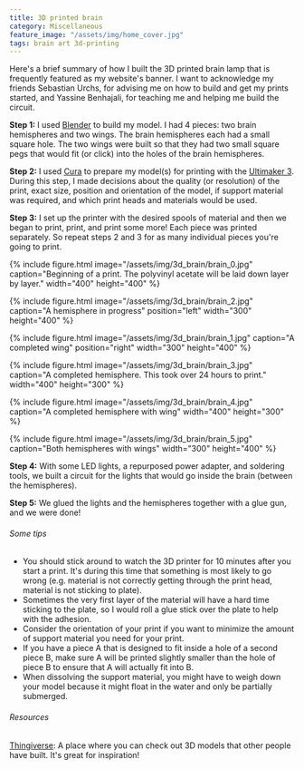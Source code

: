 ```yaml
---
title: 3D printed brain
category: Miscellaneous
feature_image: "/assets/img/home_cover.jpg"
tags: brain art 3d-printing
---
```


Here's a brief summary of how I built the 3D printed brain lamp that is frequently featured as my website's banner. I want to acknowledge my friends Sebastian Urchs, for advising me on how to build and get my prints started, and Yassine Benhajali, for teaching me and helping me build the circuit.

**Step 1:** I used [Blender](https://www.blender.org/) to build my model. I had 4 pieces: two brain hemispheres and two wings. The brain hemispheres each had a small square hole. The two wings were built so that they had two small square pegs that would fit (or click) into the holes of the brain hemispheres.

**Step 2:** I used [Cura](https://ultimaker.com/en/products/ultimaker-cura-software) to prepare my model(s) for printing with the [Ultimaker 3](https://ultimaker.com/). During this step, I made decisions about the quality (or resolution) of the print, exact size, position and orientation of the model, if support material was required, and which print heads and materials would be used.

**Step 3:** I set up the printer with the desired spools of material and then we began to print, print, and print some more! Each piece was printed separately. So repeat steps 2 and 3 for as many individual pieces you're going to print.

{% include figure.html image="/assets/img/3d_brain/brain_0.jpg" caption="Beginning of a print. The polyvinyl acetate will be laid down layer by layer." width="400" height="400" %}

{% include figure.html image="/assets/img/3d_brain/brain_2.jpg" caption="A hemisphere in progress" position="left" width="300" height="400" %}

{% include figure.html image="/assets/img/3d_brain/brain_1.jpg" caption="A completed wing" position="right" width="300" height="400" %}

{% include figure.html image="/assets/img/3d_brain/brain_3.jpg" caption="A completed hemisphere. This took over 24 hours to print." width="400" height="300" %}

{% include figure.html image="/assets/img/3d_brain/brain_4.jpg" caption="A completed hemisphere with wing" width="400" height="300" %}

{% include figure.html image="/assets/img/3d_brain/brain_5.jpg" caption="Both hemispheres with wings" width="300" height="400" %}

**Step 4:** With some LED lights, a repurposed power adapter, and soldering tools, we built a circuit for the lights that would go inside the brain (between the hemispheres).

**Step 5:** We glued the lights and the hemispheres together with a glue gun, and we were done!

###### Some tips
* You should stick around to watch the 3D printer for 10 minutes after you start a print. It's during this time that something is most likely to go wrong (e.g. material is not correctly getting through the print head, material is not sticking to plate).
* Sometimes the very first layer of the material will have a hard time sticking to the plate, so I would roll a glue stick over the plate to help with the adhesion.
* Consider the orientation of your print if you want to minimize the amount of support material you need for your print.
* If you have a piece A that is designed to fit inside a hole of a second piece B, make sure A will be printed slightly smaller than the hole of piece B to ensure that A will actually fit into B.
* When dissolving the support material, you might have to weigh down your model because it might float in the water and only be partially submerged.

###### Resources
[Thingiverse](https://www.thingiverse.com/): A place where you can check out 3D models that other people have built. It's great for inspiration!





